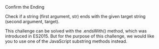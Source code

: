 Confirm the Ending 

Check if a string (first argument, str) 
ends with the given target string 
(second argument, target).

This challenge can be solved with the .endsWith() 
method, which was introduced in ES2015. But for 
the purpose of this challenge, we would like you 
to use one of the JavaScript substring methods instead.